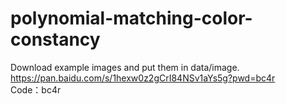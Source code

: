 # polynomial-matching-color-constancy
Download example images and put them in data/image.  
https://pan.baidu.com/s/1hexw0z2gCrI84NSv1aYs5g?pwd=bc4r   
Code：bc4r